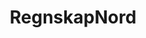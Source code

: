 ---
title: "RegnskapNord"
heroTitle: "Din økonomipartneri nord"
firstFeature:
  heading: "Våre<br>tjenester:"
  items: 
   - name: Regnskapsførsel inkl. prosjekt og avdeling
   - name: Lønn inkl. ansvar for lovpålagte rapporter
   - name: Rådgivning, inkl. omdanning, avvikling mm
   - name: Ligning og årsoppgjør
   - name: Fakturering og purring
   - name: Rapportering med kommentarer
   - name: Systemutvikling og programmering
divider: 
  heading: "Etablert 1988"
  description: "Regnskap Nord AS ble etablert tilbake i 1988, da under navnet NorSoft Regnskap & Data. I snart 30 år har vi levert regnskapsføring og økonomisk rådgivning til kunder i Nord-Norge."
secondFeature:
  heading: "Nettbaserte<br>løsninger:"
  items: 
   - name: PowerOffice Go
   - name: Visma Business
   - name: Autopay
   - name: "AutoInvoice (EHF-faktura)"
   - name: "Approval (attestering)"
   - name: Webfaktura
   - name: "Expense / Reiseregning"
   - name: "Web-rapportering"
mapDivdier: 
  heading: Beliggenhet
  description: "Vi holder til i Fauske sentrum i Storgata 72, 2. etasje hvor vi for tiden er ni ansatte. I juni 2015 ble det etablert avdelingskontor på Storjord i Tysfjord med to ansatte.  Målsettingen er totalt tolv ansatte for begge avdelingene."
team: 
  heading1: "Våre medarbeidere på Fauske:"
  team1:
   - image: "https://lh3.googleusercontent.com/KTOrNmQObv1_A0rxVEc4Cpwu5B9G7hjtcoxr9dFvow0agfbn5sw55_W2Ym354p0InZ7QkVAybG2DB-UqK5XP_wxSCGZY=w300-h200"
     name: "Solbjørg Kvæl"
     role: "Autorisert regnskapsfører"
     tlf: "45 90 62 33"
     email: "solbjorg@regnskapnord.no"
     description: "Solbjørg er født I 1958 og har økonomisk/administrativ utdannelse ved Universitetet I Nordland. Hun har vært ansatt hos oss siden 2002. Hun har mange års praksis fra bank og økonomifunksjoner i private bedrifter."
   - image: "https://lh3.googleusercontent.com/JSVY3izg1IjePNJIngf87nNoi0zulwwIp9EWtYXHi4FgKS6va9zNNg7IP9oevB3Kv3-0OvDzvZoB66OH77_kVBR3ZHdV=w300-h200"
     name: "Monika Solem"
     role: "Regnskapsfører"
     tlf: "45 90 62 32"
     email: "monika@regnskapnord.no"
     description: "Monika er født i 1968, er utdannet innen regnskap og har mange års praksis innen regnskap, 	ordre og salg. Hun har vært ansatt hos oss siden 2009."
   - image: "https://lh3.googleusercontent.com/b27cJ-1CLlfIh3SCvurFR6UteBt6HVgRLBtNbhhlfcsOufPId5Szcfyn--ljN3uz9TB4_lHM-JD4p86uEhOT1aGAEqHJ=w300-h200"
     name: "Anne Helén Rudi Nilsen"
     role: "Autorisert regnskapsfører"
     tlf: "459 06 231"
     email: "anne@regnskapnord.no"
     description: "Anne er født i 1968 og er daglig leder med ansvar for det faglige i tillegg til personalansvar og kundeansvar.	<br> Hun har 3-årig regnskapsutdannelse fra regnskapslinjen ved Handelsskolen. I tillegg har hun en treårig utdannelse som fiskeriøkonom ved Høgskolen i Bodø. Hun har 12 års praksis fra Regnskap Nord og ble i 2001 autorisert. Etter det har hun seks års praksis fra to andre regnskapskontor. Hun begynte hos oss 01.07.17."
   - image: "https://lh3.googleusercontent.com/VkfT9NIEvFpjyt3I2FCwjBiwmcY_0M-YRa8rLyQoLr8jvaRZSofJMPQgQGMM1jS9QlQR-2n3ZzXMW_QBepZimal7pQra=w300-h200"
     name: "Margrete Beate Olsen Nicolaisen"
     role: "Daglig Leder og autorisert regnskapsfører"
     tlf: "459 06 230"
     email: "margrete@regnskapnord.no"
     description: "Margrete er født i 1964 og er daglig leder med ansvar for det faglige, kvalitetssikring og lønn.<br>Hun har tre års utdannelse fra Handelsskolen v/Bodø VG, tre år Økad og ett år revisjon ved Høgskolen i Bodø. Hun ble autorisert regnskapsfører i 2011 og har 19 års praksis innen regnskap, både fra private bedrifter og regnskapskontor. Hun begynte hos oss 01.07.17."
   - image: "https://lh3.googleusercontent.com/A-PeXX2FpwdsUvMRrjxwgURBjg09PUam7lkjuMdSRpqjTWlwdD6CkGcsx6dQwohTS4KEjmAKYxhylrQwGB4botrA1-bB=w300-h200"
     name: "Lisbet Olsen"
     role: "Regnskapsmedarbeider"
     tlf: "459 55 790"
     email: "lisbet.olsen@regnskapnord.no"
     description: "Lisbet er født i 1982 og har en allsidig arbeidsbakgrunn før hun begynte på et fireårig studium i Økonomi og Ledelse ved Universitetet i Nordland. Hun arbeider med sin bachelor i økonomi og ledelse og er i tillegg under utdanning for å bli autorisert regnskapsfører. Lisbet begynte hos oss 01.05.17."
   - image: "https://lh3.googleusercontent.com/xaWanzXXSq7m93PFFs8O12cdLwAnQIFfX7sPQTY9IC2TgHbD29flQp5W-rYduB9o3J15qOPz3daBH5NdoRn94hUXoEYKGw=w300-h200"
     name: "Stine Pedersen"
     role: "IT-økonom og regnskapsmedarbeider"
     tlf: "48 84 39 65"
     email: "stine@regnskapnord.no"
     description: "Stine er født i 1987 og har fagskoleutdanning som IT-økonom. Fagområdene var kontormedarbeider og regnskapsmedarbeider. Hun begynte hos oss den 01.04.17."
   - image: "https://lh3.googleusercontent.com/zYzRt40WjTT28y1DdGavr6MTQz3YRuTrpaDsRUqB7yKrpL0hCk9UNcoTXiNf6nIPXXXCWgyk5VkaIgR-wLlDqqwOlFO52w=w300-h200"
     name: "Michael Sagnes"
     role: "IT & Markedsansvarlig"
     tlf: "92 21 53 28"
     email: "michael@regnskapnord.no"
     description: "Michael er født i 1992 og har studiespesialisering innen IT og næringslivsøkonomi ved Lillehammer VGS. Han har kurs i strategisk markedsanalyse hos Berghs School of Communication i Stockholm. I tillegg har han gjennomført kurs i forbrukeradferd tilhørende Markedsføringsledelse hos Handelshøyskolen BI, Bachelor.<br>Hans arbeidspraksis har vært hos Norstat Norge AS som panelansvarlig, supportmedarbeider og prosjektleder."
   - image: "https://lh3.googleusercontent.com/Nbj09JKSkYZKbibrm6r3eQP2CM-MWaz438feT6mZh_DaZi96rkQRTM4buIBbxthGMtaGfvGkQR1KLBv8XdylXB60GwkS=w300-h200"
     name: "Inger Støre Kristiansen"
     role: "Regnskapsmedarbeider"
     tlf: ""
     email: "inger@regnskapnord.no"
     description: "Inger er født i 1968 og grunnutdannelse som også omhandler regnskap og økonomi. Hun har mange års allsidig praksis før hun begynte hos oss i august 2017.<br>Hun er fremdeles under opplæring og lønnsarbeid vil bli en av hennes hovedoppgaver."
  heading2: "Våre medarbeidere på Storjord i Tysfjord:"
  team2:
   - image: "https://lh3.googleusercontent.com/bc4olq_4vvs5elx5gRBv_yrg8msus7DKbWXeIvcTqjGfIvlZjoL9RXfQA3ef-7Fh9wVRJ12VelZTAeOFNelUIQuIFVoi=w300-h200"
     name: "Beathe Tennes"
     role: "Regnskapsfører"
     tlf: "40 03 51 03"
     email: "beathe@regnskapnord.no"
     description: "Beathe er født I 1970 og har utdannelse fra handelsskole og innen bank/finans ved BankAkademiet. Hun har mange års erfaring bak seg innen regnskap og begynte hos oss i august 2015."
   - image: "https://lh3.googleusercontent.com/EREGcWkgw1z0spkClvf4MZxekbd1J-E8-IBwz_yL8--DeBBqUFSYdvxa0i3T6jvOh8ytB-CUZnALnj2NC06eQvImZsw=w300-h200"
     name: "Solrun Botolfsen"
     role: "Avdelingsleder og regnskapsfører"
     tlf: "40 03 48 72"
     email: "solrun@regnskapnord.no"
     description: "Solrun er født i 1967 og har etter endt grunnutdannelse videregående kurs I og II på Økonomilinja, studieretning for handels- og kontorfag. I tillegg Bedriftsøkonomisk analyse ved fjernundervisningen BI. Hun har over 22 års allsidig kontor- og regnskapspraksis i private bedrifter før hun begynte hos oss den 01.02.2016.<br>Solrun er avdelingsleder og lønnsansvarlig på Tysfjord-avdelingen."
address: "Storgaten 72, 8200 Fauske"
postaddress: "Postboks 230, 8201 Fauske"
telefon: "75 60 19 70"
epost: "post@regnskapnord.no"
---